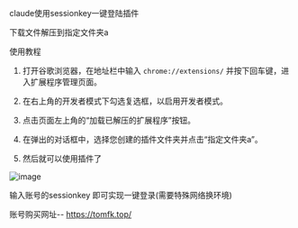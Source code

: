 claude使用sessionkey一键登陆插件

下载文件解压到指定文件夹a

使用教程
1. 打开谷歌浏览器，在地址栏中输入 `chrome://extensions/` 并按下回车键，进入扩展程序管理页面。
2. 在右上角的开发者模式下勾选复选框，以启用开发者模式。
3. 点击页面左上角的“加载已解压的扩展程序”按钮。
4. 在弹出的对话框中，选择您创建的插件文件夹并点击“指定文件夹a”。

5. 
   然后就可以使用插件了
   
![image](https://github.com/gitddtom/claude--sessionkey/assets/162774068/af17e01e-bd04-4cbc-a592-0ff15fc08449)


输入账号的sessionkey 即可实现一键登录(需要特殊网络换环境)


账号购买网址-- https://tomfk.top/ 

